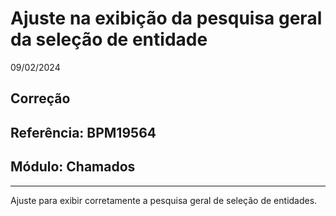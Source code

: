 # Ajuste na exibição da pesquisa geral da seleção de entidade
09/02/2024
## Correção
## Referência: BPM19564
## Módulo: Chamados
***

Ajuste para exibir corretamente a pesquisa geral de seleção de entidades.
